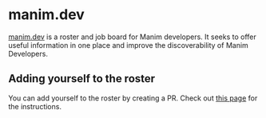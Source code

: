 # manim.dev

[manim.dev](https://manim.dev) is a roster and job board for Manim developers. It seeks to offer useful information in one place and improve the discoverability of Manim Developers.

## Adding yourself to the roster

You can add yourself to the roster by creating a PR. Check out [this page](https://manim.dev/add-dev/) for the instructions.
